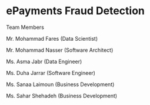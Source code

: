 # ePayments Fraud Detection

Team Members

Mr. Mohammad Fares (Data Scientist)

Mr. Mohammad Nasser (Software Architect)

Ms. Asma Jabr (Data Engineer)

Ms. Duha Jarrar (Software Engineer)

Ms. Sanaa Laimoun (Business Development)

Ms. Sahar Shehadeh (Business Development)
 
